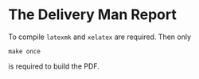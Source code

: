# The Delivery Man Report

To compile `latexmk` and `xelatex` are required. Then only
```
make once
```
is required to build the PDF.
